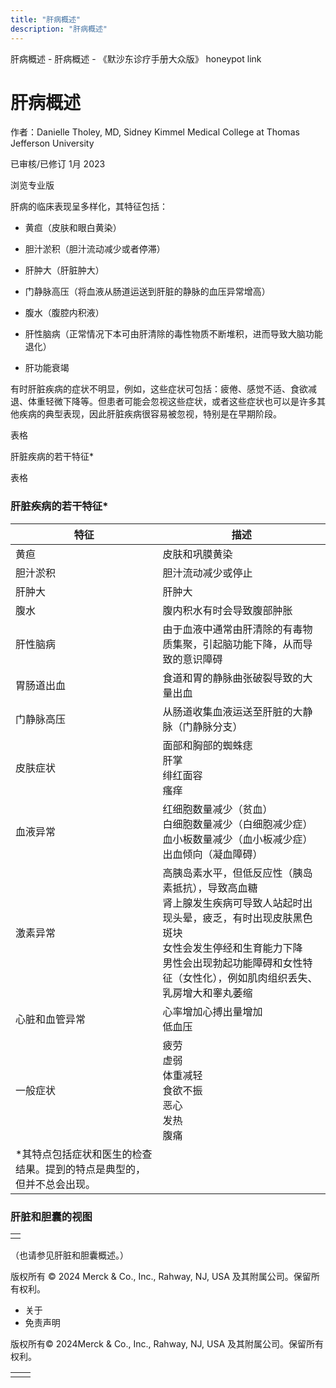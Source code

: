 ```yaml
---
title: "肝病概述"
description: "肝病概述"
---
```


﻿肝病概述 \- 肝病概述 \- 《默沙东诊疗手册大众版》 honeypot link

# 肝病概述

作者：Danielle Tholey, MD, Sidney Kimmel Medical College at Thomas Jefferson
University

已审核/已修订 1月 2023

浏览专业版

肝病的临床表现呈多样化，其特征包括：

- 黄疸（皮肤和眼白黄染）

- 胆汁淤积（胆汁流动减少或者停滞）

- 肝肿大（肝脏肿大）

- 门静脉高压（将血液从肠道运送到肝脏的静脉的血压异常增高）

- 腹水（腹腔内积液）

- 肝性脑病（正常情况下本可由肝清除的毒性物质不断堆积，进而导致大脑功能退化）

- 肝功能衰竭


有时肝脏疾病的症状不明显，例如，这些症状可包括：疲倦、感觉不适、食欲减退、体重轻微下降等。但患者可能会忽视这些症状，或者这些症状也可以是许多其他疾病的典型表现，因此肝脏疾病很容易被忽视，特别是在早期阶段。

表格

肝脏疾病的若干特征\*

表格

### 肝脏疾病的若干特征\*

| 特征 | 描述 |
| --- | --- |
| 黄疸 | 皮肤和巩膜黄染 |
| 胆汁淤积 | 胆汁流动减少或停止 |
| 肝肿大 | 肝肿大 |
| 腹水 | 腹内积水有时会导致腹部肿胀 |
| 肝性脑病 | 由于血液中通常由肝清除的有毒物质集聚，引起脑功能下降，从而导致的意识障碍 |
| 胃肠道出血 | 食道和胃的静脉曲张破裂导致的大量出血 |
| 门静脉高压 | 从肠道收集血液运送至肝脏的大静脉（门静脉分支） |
| 皮肤症状 | 面部和胸部的蜘蛛痣<br>肝掌<br>绯红面容<br>瘙痒 |
| 血液异常 | 红细胞数量减少（贫血）<br>白细胞数量减少（白细胞减少症）<br>血小板数量减少（血小板减少症）<br>出血倾向（凝血障碍） |
| 激素异常 | 高胰岛素水平，但低反应性（胰岛素抵抗），导致高血糖<br>肾上腺发生疾病可导致人站起时出现头晕，疲乏，有时出现皮肤黑色斑块<br>女性会发生停经和生育能力下降<br>男性会出现勃起功能障碍和女性特征（女性化），例如肌肉组织丢失、乳房增大和睾丸萎缩 |
| 心脏和血管异常 | 心率增加心搏出量增加<br>低血压 |
| 一般症状 | 疲劳<br>虚弱<br>体重减轻<br>食欲不振<br>恶心<br>发热<br>腹痛 |
| \*其特点包括症状和医生的检查结果。提到的特点是典型的，但并不总会出现。 |

### 肝脏和胆囊的视图

|     |
| --- |
|  |

（也请参见肝脏和胆囊概述。）



版权所有 © 2024
Merck & Co., Inc., Rahway, NJ, USA 及其附属公司。保留所有权利。

- 关于
- 免责声明

版权所有© 2024Merck & Co., Inc., Rahway, NJ, USA 及其附属公司。保留所有权利。

|     |     |
| --- | --- |
|  |  |